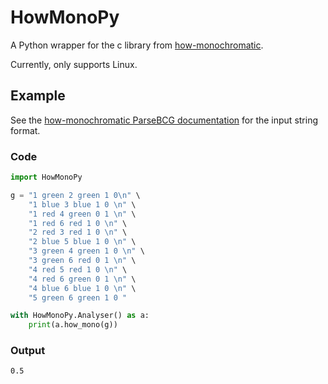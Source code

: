 # HowMonoPy

A Python wrapper for the c library from [how-monochromatic](https://github.com/SebTee/how-monochromatic).

Currently, only supports Linux.

## Example

See the [how-monochromatic ParseBCG documentation](https://sebtee.github.io/how-monochromatic/how-monochromatic-0.1.0.0/ParseBCG.html#v:parse) for the input string format.

### Code

```python
import HowMonoPy

g = "1 green 2 green 1 0\n" \
    "1 blue 3 blue 1 0 \n" \
    "1 red 4 green 0 1 \n" \
    "1 red 6 red 1 0 \n" \
    "2 red 3 red 1 0 \n" \
    "2 blue 5 blue 1 0 \n" \
    "3 green 4 green 1 0 \n" \
    "3 green 6 red 0 1 \n" \
    "4 red 5 red 1 0 \n" \
    "4 red 6 green 0 1 \n" \
    "4 blue 6 blue 1 0 \n" \
    "5 green 6 green 1 0 "

with HowMonoPy.Analyser() as a:
    print(a.how_mono(g))

```

### Output

```
0.5
```